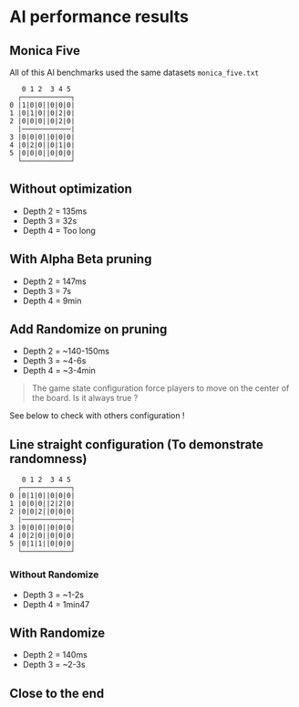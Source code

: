 
# AI performance results


## Monica Five

All of this AI benchmarks used the same datasets `monica_five.txt`

```
   0 1 2  3 4 5
  ┌────────────┐
0 |1|0|0||0|0|0|
1 |0|1|0||0|2|0|
2 |0|0|0||0|2|0|
  |────────────|
3 |0|0|0||0|0|0|
4 |0|2|0||0|1|0|
5 |0|0|0||0|0|0|
  └────────────┘
```

## Without optimization

- Depth 2 = 135ms
- Depth 3 = 32s
- Depth 4 = Too long

## With Alpha Beta pruning

- Depth 2 = 147ms
- Depth 3 = 7s
- Depth 4 = 9min

## Add Randomize on pruning

- Depth 2 = ~140-150ms
- Depth 3 = ~4-6s
- Depth 4 = ~3-4min

> The game state configuration force players to move on the center of the board. Is it always true ?

See below to check with others configuration !



## Line straight configuration (To demonstrate randomness)

```
   0 1 2  3 4 5
  ┌────────────┐
0 |0|1|0||0|0|0|
1 |0|0|0||2|2|0|
2 |0|0|2||0|0|0|
  |────────────|
3 |0|0|0||0|0|0|
4 |0|2|0||0|0|0|
5 |0|1|1||0|0|0|
  └────────────┘
```

### Without Randomize
- Depth 3 = ~1-2s
- Depth 4 = 1min47
## With Randomize

- Depth 2 = 140ms
- Depth 3 = ~2-3s

## Close to the end


